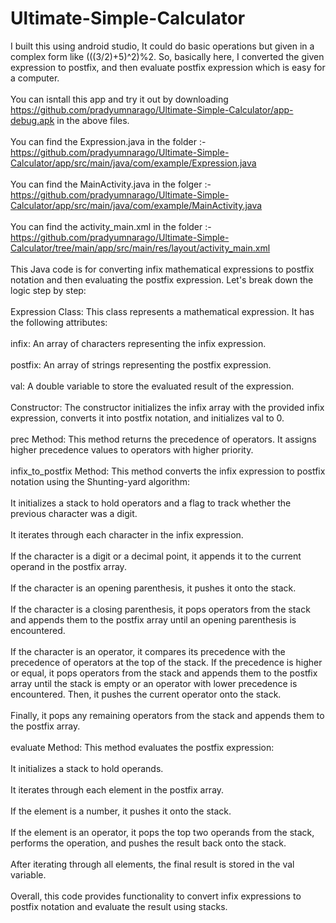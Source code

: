 # Ultimate-Simple-Calculator
I built this using android studio, It could do basic operations but given in a complex form like (((3/2)+5)^2)%2. So, basically here, I converted the given expression to postfix, and then evaluate postfix expression which is easy for a computer.
<br><br>
You can isntall this app and try it out by downloading https://github.com/pradyumnarago/Ultimate-Simple-Calculator/app-debug.apk in the above files.
<br><br>
You can find the Expression.java in the folder :- https://github.com/pradyumnarago/Ultimate-Simple-Calculator/app/src/main/java/com/example/Expression.java
<br><br>
You can find the MainActivity.java in the folger :- https://github.com/pradyumnarago/Ultimate-Simple-Calculator/app/src/main/java/com/example/MainActivity.java
<br><br>
You can find the activity_main.xml in the folder :- https://github.com/pradyumnarago/Ultimate-Simple-Calculator/tree/main/app/src/main/res/layout/activity_main.xml
<br><br>
This Java code is for converting infix mathematical expressions to postfix notation and then evaluating the postfix expression. Let's break down the logic step by step:
<br><br>
Expression Class: This class represents a mathematical expression. It has the following attributes:
<br><br>
infix: An array of characters representing the infix expression.
<br><br>
postfix: An array of strings representing the postfix expression.
<br><br>
val: A double variable to store the evaluated result of the expression.
<br><br>
Constructor: The constructor initializes the infix array with the provided infix expression, converts it into postfix notation, and initializes val to 0.
<br><br>
prec Method: This method returns the precedence of operators. It assigns higher precedence values to operators with higher priority.
<br><br>
infix_to_postfix Method: This method converts the infix expression to postfix notation using the Shunting-yard algorithm:
<br><br>
It initializes a stack to hold operators and a flag to track whether the previous character was a digit.
<br><br>
It iterates through each character in the infix expression.
<br><br>
If the character is a digit or a decimal point, it appends it to the current operand in the postfix array.
<br><br>
If the character is an opening parenthesis, it pushes it onto the stack.
<br><br>
If the character is a closing parenthesis, it pops operators from the stack and appends them to the postfix array until an opening parenthesis is encountered.
<br><br>
If the character is an operator, it compares its precedence with the precedence of operators at the top of the stack. If the precedence is higher or equal, it pops operators from the stack and appends them to the postfix array until the stack is empty or an operator with lower precedence is encountered. Then, it pushes the current operator onto the stack.
<br><br>
Finally, it pops any remaining operators from the stack and appends them to the postfix array.
<br><br>
evaluate Method: This method evaluates the postfix expression:
<br><br>
It initializes a stack to hold operands.
<br><br>
It iterates through each element in the postfix array.
<br><br>
If the element is a number, it pushes it onto the stack.
<br><br>
If the element is an operator, it pops the top two operands from the stack, performs the operation, and pushes the result back onto the stack.
<br><br>
After iterating through all elements, the final result is stored in the val variable.
<br><br>
Overall, this code provides functionality to convert infix expressions to postfix notation and evaluate the result using stacks.
